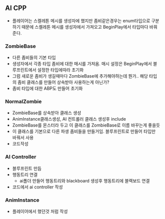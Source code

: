 ## AI CPP
- 플레이어는 스켈레톤 메시를 생성자에 했지만 좀비같은경우는 enum타입으로 구분하기 때문에 스켈레톤 메시를 생성자에서 가져오고 BeginPlay에서 타입마다 바꿔준다.
### ZombieBase
- 다른 좀비들의 기본 타입
- 생성자에서 각종 타입 좀비에 대한 매시를 가져옴.  매시 설정은 BeginPlay에서 블루프린트에서 설정한 타입에따라 초기화
- 그럼 새로운 좀비가 생길때마다 ZombieBase에 추가해야하는데 뭔가..  해당 타입의 좀비 클래스를 만들어 상속받아 사용하는게 아닌가?
- 좀비 타입에 대한 ABP도 만들어 초기화
### NormalZombie
- ZombieBase를 상속받아 클래스 생성
- AnimInstance클래스생성,  AI 컨트롤러 클래스 생성후 include
- ZombieBase를 몬스터라 두고 이 클래스를 ZombieBase로 이름 바꾸는게 좋을듯
- 이 클래스를 기본으로 다른 파생 좀비들을 만들거임. 블루프린트로 만들어 타입만 바꿔서 사용
- 코드작성
### AI Controller
- 블루프린트 만듬
- 행동트리 연결
	- ai폴더 만들어 행동트리와 blackboard 생성후   행동트리에 블랙보드 연결
- 코드에서 ai controller 작성
### AnimInstance
- 플레이어에서 했던것 처럼 작성